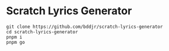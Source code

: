 # Scratch Lyrics Generator

```
git clone https://github.com/bddjr/scratch-lyrics-generator
cd scratch-lyrics-generator
pnpm i
pnpm go
```
